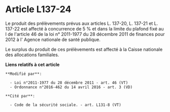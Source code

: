 # Article L137-24

Le produit des prélèvements prévus aux articles L. 137-20, L. 137-21 et L. 137-22 est affecté à concurrence de 5 % et dans la
limite du plafond fixé au I de l'article 46 de la loi n° 2011-1977 du 28 décembre 2011 de finances pour 2012 à l'
Agence nationale de santé publique. 

Le surplus du produit de ces prélèvements est affecté à la Caisse nationale des allocations familiales.

**Liens relatifs à cet article**

	**Modifié par**:

	  - Loi n°2011-1977 du 28 décembre 2011 - art. 46 (VT)
	  - Ordonnance n°2016-462 du 14 avril 2016 - art. 3 (VD)

	**Cité par**:

	  - Code de la sécurité sociale. - art. L131-8 (VT)
